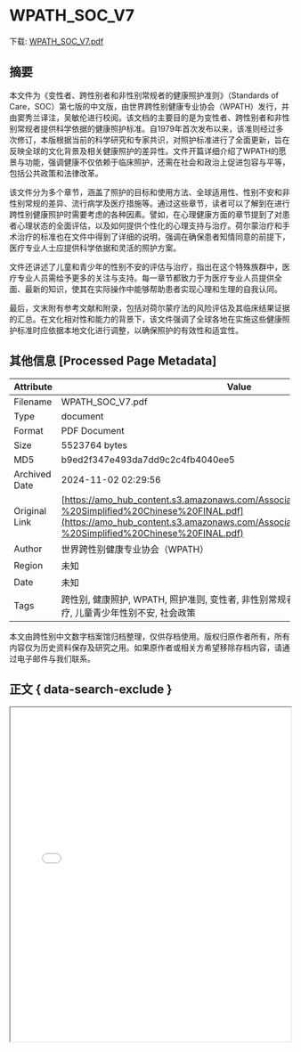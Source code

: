 # WPATH_SOC_V7

<!-- tcd_download_link -->
下载: [WPATH_SOC_V7.pdf](WPATH_SOC_V7.pdf)
<!-- tcd_download_link_end -->

## 摘要

<!-- tcd_abstract -->
本文件为《变性者、跨性别者和非性别常规者的健康照护准则》（Standards of Care，SOC）第七版的中文版，由世界跨性别健康专业协会（WPATH）发行，并由窦秀兰译注，吴敏伦进行校阅。该文档的主要目的是为变性者、跨性别者和非性别常规者提供科学依据的健康照护标准。自1979年首次发布以来，该准则经过多次修订，本版根据当前的科学研究和专家共识，对照护标准进行了全面更新，旨在反映全球的文化背景及相关健康照护的差异性。文件开篇详细介绍了WPATH的愿景与功能，强调健康不仅依赖于临床照护，还需在社会和政治上促进包容与平等，包括公共政策和法律改革。

该文件分为多个章节，涵盖了照护的目标和使用方法、全球适用性、性别不安和非性别常规的差异、流行病学及医疗措施等。通过这些章节，读者可以了解到在进行跨性别健康照护时需要考虑的各种因素。譬如，在心理健康方面的章节提到了对患者心理状态的全面评估，以及如何提供个性化的心理支持与治疗。荷尔蒙治疗和手术治疗的标准也在文件中得到了详细的说明，强调在确保患者知情同意的前提下，医疗专业人士应提供科学依据和灵活的照护方案。

文件还讲述了儿童和青少年的性别不安的评估与治疗，指出在这个特殊族群中，医疗专业人员需给予更多的关注与支持。每一章节都致力于为医疗专业人员提供全面、最新的知识，使其在实际操作中能够帮助患者实现心理和生理的自我认同。

最后，文末附有参考文献和附录，包括对荷尔蒙疗法的风险评估及其临床结果证据的汇总。在文化相对性和能力的背景下，该文件强调了全球各地在实施这些健康照护标准时应依据本地文化进行调整，以确保照护的有效性和适宜性。

<!-- tcd_abstract_end -->

## 其他信息 [Processed Page Metadata]

| Attribute       | Value                                  |
|-----------------|----------------------------------------|
| Filename        | WPATH_SOC_V7.pdf                             |
| Type            | document                                 |
| Format          | PDF Document                               |
| Size            | 5523764 bytes                           |
| MD5             | b9ed2f347e493da7dd9c2c4fb4040ee5                                  |
| Archived Date   | 2024-11-02 02:29:56                             |
| Original Link   | [https://amo_hub_content.s3.amazonaws.com/Association140/files/Standards%20-%20Simplified%20Chinese%20FINAL.pdf](https://amo_hub_content.s3.amazonaws.com/Association140/files/Standards%20-%20Simplified%20Chinese%20FINAL.pdf)                         |
| Author          | 世界跨性别健康专业协会（WPATH）                               |
| Region          | 未知                               |
| Date            | 未知                                 |
| Tags            | 跨性别, 健康照护, WPATH, 照护准则, 变性者, 非性别常规者, 心理健康, 荷尔蒙治疗, 手术治疗, 儿童青少年性别不安, 社会政策                                 |

本文由跨性别中文数字档案馆归档整理，仅供存档使用。版权归原作者所有，所有内容仅为历史资料保存及研究之用。如果原作者或相关方希望移除存档内容，请通过电子邮件与我们联系。

## 正文 { data-search-exclude }

<!-- tcd_main_text -->
<iframe src="../WPATH_SOC_V7.pdf" width="100%" height="600px">
    <p>无法显示PDF，请下载查看。</p>
</iframe>
<!-- tcd_main_text_end -->

